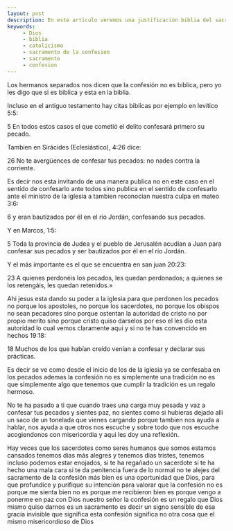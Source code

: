 ```yaml
---
layout: post
description: En este articulo veremos una justificación biblia del sacramento de la confesión, este mismo sacramento es mencionado en la biblia
keywords:
     - Dios
     - biblia
     - catolicismo
     - sacramento de la confesion
     - sacramento
     - confesion
---
```


Los hermanos separados nos dicen que la confesión no es biblica, pero yo les digo que si es biblica y esta en la biblia.

Incluso en el antiguo testamento hay citas biblicas por ejemplo en levítico 5:5:

5 En todos estos casos el que cometió el delito confesará primero su pecado.

Tambien en Sirácides (Eclesiástico), 4:26 dice:

26 No te avergüences de confesar tus pecados: no nades contra la corriente.

Es decir nos esta invitando de una manera publica  no en este caso en el sentido de confesarlo ante todos sino publica en el sentido de confesarlo ante el ministro de la iglesia a tambien reconocian nuestra culpa en mateo 3:6:

6 y eran bautizados por él en el río Jordán, confesando sus pecados.

Y en  Marcos, 1:5:

5 Toda la provincia de Judea y el pueblo de Jerusalén acudían a Juan para confesar sus pecados y ser bautizados por él en el río Jordán.

Y el más importante es el que se encuentra en san juan 20:23:

23 A quienes perdonéis los pecados, les quedan perdonados; a quienes se los retengáis, les quedan retenidos.»

Ahi jesus esta dando su poder a la iglesia para que perdonen los pecados no porque los apostoles, no porque los sacerdotes, no porque los obispos no sean pecadores sino porque ostentan la autoridad de cristo no por propio merito sino porque cristo quiso darselos por eso el les dio esta autoridad lo cual vemos claramente aqui y si no te has convencido en hechos 19:18:

18 Muchos de los que habían creído venían a confesar y declarar sus prácticas.

Es decir se ve como desde el inicio de los de la iglesia ya se confesaba en los pecados ademas la confesión no es simplemente una tradición no es que simplemente algo que tenemos que cumplir la tradición es un regalo hermoso.

No te ha pasado a ti que cuando traes una carga muy pesada y vaz a confesar tus pecados y sientes paz, no sientes como si hubieras dejado alli un saco de un tonelada que vienes cargando porque tambien nos ayuda a hablar, nos ayuda a que otros nos escuche y sobre todo que nos escuche acogiendonos con misericordia y aqui les doy una reflexión.

Hay veces que los sacerdotes como seres humanos que somos estamos cansados tenemos dias más alegres y tenemos dias tristes, tenemos incluso podemos estar enojados, si te ha regañado un sacerdote si te ha hecho una mala cara si te da penitencia fuera de lo normal no te alejes del sacramento de la confesión más bien es una oportunidad que Dios, para que profundice  y purifique su intención para valorar que la confesión no es porque me sienta bien no es porque me recibieron bien es porque vengo a ponerme en paz con Dios nuestro señor la confesión es un regalo que Dios mismo quiso darnos es un sacramento es decir un signo sensible de esa gracia invisible que significa esta confesión significa no otra cosa que el mismo misericordioso de Dios
